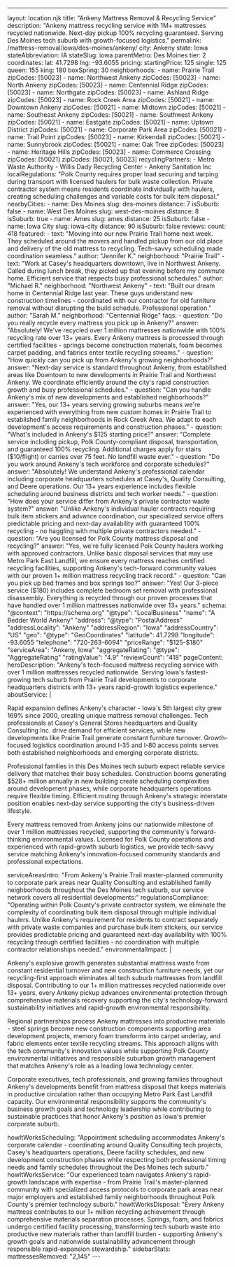 ---
layout: location.njk
title: "Ankeny Mattress Removal & Recycling Service"
description: "Ankeny mattress recycling service with 1M+ mattresses recycled nationwide. Next-day pickup 100% recycling guaranteed. Serving Des Moines tech suburb with growth-focused logistics."
permalink: /mattress-removal/iowa/des-moines/ankeny/
city: Ankeny state: Iowa stateAbbreviation: IA stateSlug: iowa parentMetro: Des Moines tier: 2 coordinates: lat: 41.7298 lng: -93.6055 pricing: startingPrice: 125 single: 125 queen: 155 king: 180 boxSpring: 30 neighborhoods: - name: Prairie Trail zipCodes: [50023] - name: Northwest Ankeny zipCodes: [50023] - name: North Ankeny zipCodes: [50023] - name: Centennial Ridge zipCodes: [50023] - name: Northgate zipCodes: [50023] - name: Ashland Ridge zipCodes: [50023] - name: Rock Creek Area zipCodes: [50021] - name: Downtown Ankeny zipCodes: [50021] - name: Midtown zipCodes: [50021] - name: Southeast Ankeny zipCodes: [50021] - name: Southwest Ankeny zipCodes: [50021] - name: Eastgate zipCodes: [50021] - name: Uptown District zipCodes: [50021] - name: Corporate Park Area zipCodes: [50021] - name: Trail Point zipCodes: [50023] - name: Kirkendall zipCodes: [50021] - name: Sunnybrook zipCodes: [50021] - name: Oak Tree zipCodes: [50023] - name: Heritage Hills zipCodes: [50023] - name: Commerce Crossing zipCodes: [50021] zipCodes: [50021, 50023] recyclingPartners: - Metro Waste Authority - Willis Dady Recycling Center - Ankeny Sanitation Inc localRegulations: "Polk County requires proper load securing and tarping during transport with licensed haulers for bulk waste collection. Private contractor system means residents coordinate individually with haulers, creating scheduling challenges and variable costs for bulk item disposal." nearbyCities: - name: Des Moines slug: des-moines distance: 7 isSuburb: false - name: West Des Moines slug: west-des-moines distance: 8 isSuburb: true - name: Ames slug: ames distance: 25 isSuburb: false - name: Iowa City slug: iowa-city distance: 90 isSuburb: false reviews: count: 418 featured: - text: "Moving into our new Prairie Trail home next week. They scheduled around the movers and handled pickup from our old place and delivery of the old mattress to recycling. Tech-savvy scheduling made coordination seamless." author: "Jennifer K." neighborhood: "Prairie Trail" - text: "Work at Casey's headquarters downtown, live in Northwest Ankeny. Called during lunch break, they picked up that evening before my commute home. Efficient service that respects busy professional schedules." author: "Michael R." neighborhood: "Northwest Ankeny" - text: "Built our dream home in Centennial Ridge last year. These guys understand new construction timelines - coordinated with our contractor for old furniture removal without disrupting the build schedule. Professional operation." author: "Sarah M." neighborhood: "Centennial Ridge" faqs: - question: "Do you really recycle every mattress you pick up in Ankeny?" answer: "Absolutely! We've recycled over 1 million mattresses nationwide with 100% recycling rate over 13+ years. Every Ankeny mattress is processed through certified facilities - springs become construction materials, foam becomes carpet padding, and fabrics enter textile recycling streams." - question: "How quickly can you pick up from Ankeny's growing neighborhoods?" answer: "Next-day service is standard throughout Ankeny, from established areas like Downtown to new developments in Prairie Trail and Northwest Ankeny. We coordinate efficiently around the city's rapid construction growth and busy professional schedules." - question: "Can you handle Ankeny's mix of new developments and established neighborhoods?" answer: "Yes, our 13+ years serving growing suburbs means we're experienced with everything from new custom homes in Prairie Trail to established family neighborhoods in Rock Creek Area. We adapt to each development's access requirements and construction phases." - question: "What's included in Ankeny's $125 starting price?" answer: "Complete service including pickup, Polk County-compliant disposal, transportation, and guaranteed 100% recycling. Additional charges apply for stairs ($10/flight) or carries over 75 feet. No landfill waste ever." - question: "Do you work around Ankeny's tech workforce and corporate schedules?" answer: "Absolutely! We understand Ankeny's professional calendar including corporate headquarters schedules at Casey's, Quality Consulting, and Deere operations. Our 13+ years experience includes flexible scheduling around business districts and tech worker needs." - question: "How does your service differ from Ankeny's private contractor waste system?" answer: "Unlike Ankeny's individual hauler contracts requiring bulk item stickers and advance coordination, our specialized service offers predictable pricing and next-day availability with guaranteed 100% recycling - no haggling with multiple private contractors needed." - question: "Are you licensed for Polk County mattress disposal and recycling?" answer: "Yes, we're fully licensed Polk County haulers working with approved contractors. Unlike basic disposal services that may use Metro Park East Landfill, we ensure every mattress reaches certified recycling facilities, supporting Ankeny's tech-forward community values with our proven 1+ million mattress recycling track record." - question: "Can you pick up bed frames and box springs too?" answer: "Yes! Our 3-piece service ($180) includes complete bedroom set removal with professional disassembly. Everything is recycled through our proven processes that have handled over 1 million mattresses nationwide over 13+ years." schema: "@context": "https://schema.org" "@type": "LocalBusiness" "name": "A Bedder World Ankeny" "address": "@type": "PostalAddress" "addressLocality": "Ankeny" "addressRegion": "Iowa" "addressCountry": "US" "geo": "@type": "GeoCoordinates" "latitude": 41.7298 "longitude": -93.6055 "telephone": "720-263-6094" "priceRange": "$125-$180" "serviceArea": "Ankeny, Iowa" "aggregateRating": "@type": "AggregateRating" "ratingValue": "4.9" "reviewCount": "418" pageContent: heroDescription: "Ankeny's tech-focused mattress recycling service with over 1 million mattresses recycled nationwide. Serving Iowa's fastest-growing tech suburb from Prairie Trail developments to corporate headquarters districts with 13+ years rapid-growth logistics experience." aboutService: | <p>Rapid expansion defines Ankeny's character - Iowa's 5th largest city grew 169% since 2000, creating unique mattress removal challenges. Tech professionals at Casey's General Stores headquarters and Quality Consulting Inc. drive demand for efficient services, while new developments like Prairie Trail generate constant furniture turnover. Growth-focused logistics coordination around I-35 and I-80 access points serves both established neighborhoods and emerging corporate districts.</p> <p>Professional families in this Des Moines tech suburb expect reliable service delivery that matches their busy schedules. Construction booms generating $528+ million annually in new building create scheduling complexities around development phases, while corporate headquarters operations require flexible timing. Efficient routing through Ankeny's strategic interstate position enables next-day service supporting the city's business-driven lifestyle.</p> <p>Every mattress removed from Ankeny joins our nationwide milestone of over 1 million mattresses recycled, supporting the community's forward-thinking environmental values. Licensed for Polk County operations and experienced with rapid-growth suburb logistics, we provide tech-savvy service matching Ankeny's innovation-focused community standards and professional expectations.</p> serviceAreasIntro: "From Ankeny's Prairie Trail master-planned community to corporate park areas near Quality Consulting and established family neighborhoods throughout the Des Moines tech suburb, our service network covers all residential developments:" regulationsCompliance: "Operating within Polk County's private contractor system, we eliminate the complexity of coordinating bulk item disposal through multiple individual haulers. Unlike Ankeny's requirement for residents to contract separately with private waste companies and purchase bulk item stickers, our service provides predictable pricing and guaranteed next-day availability with 100% recycling through certified facilities - no coordination with multiple contractor relationships needed." environmentalImpact: | <p>Ankeny's explosive growth generates substantial mattress waste from constant residential turnover and new construction furniture needs, yet our recycling-first approach eliminates all tech suburb mattresses from landfill disposal. Contributing to our 1+ million mattresses recycled nationwide over 13+ years, every Ankeny pickup advances environmental protection through comprehensive materials recovery supporting the city's technology-forward sustainability initiatives and rapid-growth environmental responsibility.</p> <p>Regional partnerships process Ankeny mattresses into productive materials - steel springs become new construction components supporting area development projects, memory foam transforms into carpet underlay, and fabric elements enter textile recycling streams. This approach aligns with the tech community's innovation values while supporting Polk County environmental initiatives and responsible suburban growth management that matches Ankeny's role as a leading Iowa technology center.</p> <p>Corporate executives, tech professionals, and growing families throughout Ankeny's developments benefit from mattress disposal that keeps materials in productive circulation rather than occupying Metro Park East Landfill capacity. Our environmental responsibility supports the community's business growth goals and technology leadership while contributing to sustainable practices that honor Ankeny's position as Iowa's premier corporate suburb.</p> howItWorksScheduling: "Appointment scheduling accommodates Ankeny's corporate calendar - coordinating around Quality Consulting tech projects, Casey's headquarters operations, Deere facility schedules, and new development construction phases while respecting both professional timing needs and family schedules throughout the Des Moines tech suburb." howItWorksService: "Our experienced team navigates Ankeny's rapid-growth landscape with expertise - from Prairie Trail's master-planned community with specialized access protocols to corporate park areas near major employers and established family neighborhoods throughout Polk County's premier technology suburb." howItWorksDisposal: "Every Ankeny mattress contributes to our 1+ million recycling achievement through comprehensive materials separation processes. Springs, foam, and fabrics undergo certified facility processing, transforming tech suburb waste into productive new materials rather than landfill burden - supporting Ankeny's growth goals and nationwide sustainability advancement through responsible rapid-expansion stewardship." sidebarStats: mattressesRemoved: "2,145" ---